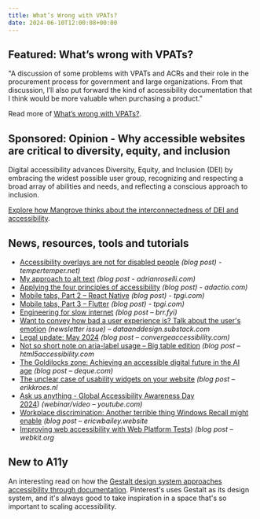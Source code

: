 ```yaml
---
title: What’s Wrong with VPATs?
date: 2024-06-10T12:00:08+00:00
---
```


## Featured: What’s wrong with VPATs?

"A discussion of some problems with VPATs and ACRs and their role in the procurement process for government and large organizations. From that discussion, I’ll also put forward the kind of accessibility documentation that I think would be more valuable when purchasing a product."

Read more of [What’s wrong with VPATs?](https://www.briandeconinck.com/vpats/).

## Sponsored: Opinion - Why accessible websites are critical to diversity, equity, and inclusion

Digital accessibility advances Diversity, Equity, and Inclusion (DEI) by embracing the widest possible user group, recognizing and respecting a broad array of abilities and needs, and reflecting a conscious approach to inclusion.

[Explore how Mangrove thinks about the interconnectedness of DEI and accessibility](https://bit.ly/3X4VlkC).

## News, resources, tools and tutorials

- [Accessibility overlays are not for disabled people](https://www.tempertemper.net/blog/accessibility-overlays-are-not-for-disabled-people) *(blog post) - tempertemper.net)*
- [My approach to alt text](https://adrianroselli.com/2024/05/my-approach-to-alt-text.html) *(blog post - adrianroselli.com)*
- [Applying the four principles of accessibility](https://adactio.com/journal/21172) *(blog post) - adactio.com)*
- [Mobile tabs, Part 2 – React Native](https://www.tpgi.com/mobile-tabs-part-2-react-native/) *(blog post) - tpgi.com)*
- [Mobile tabs, Part 3 – Flutter](https://www.tpgi.com/mobile-tabs-part-3-flutter/) *(blog post) - tpgi.com)*
- [Engineering for slow internet](https://brr.fyi/posts/engineering-for-slow-internet) *(blog post – brr.fyi)*
- [Want to convey how bad a user experience is? Talk about the user's emotion](https://dataanddesign.substack.com/p/want-to-convey-how-bad-a-user-experience) *(newsletter issue) – dataanddesign.substack.com*
- [Legal update: May 2024](https://convergeaccessibility.com/2024/06/03/legal-update-may-2024/) *(blog post – convergeaccessibility.com)*
- [Not so short note on aria-label usage – Big table edition](https://html5accessibility.com/stuff/2024/05/22/not-so-short-note-on-aria-label-usage-big-table-edition/) *(blog post – html5accessibility.com*
- [The Goldilocks zone: Achieving an accessible digital future in the AI age](https://www.deque.com/blog/the-goldilocks-zone-achieving-an-accessible-digital-future-in-the-ai-age/) *(blog post – deque.com)*
- [The unclear case of usability widgets on your website](https://www.erikkroes.nl/blog/the-unclear-case-of-usability-widgets-on-your-website/) *(blog post – erikkroes.nl*
- [Ask us anything - Global Accessibility Awareness Day 2024](https://www.youtube.com/watch?v=wDorJJnW3f4)) *(webinar/video – youtube.com)*
- [Workplace discrimination: Another terrible thing Windows Recall might enable](https://ericwbailey.website/published/workplace-discrimination-another-terrible-thing-windows-recall-might-enable/) *(blog post – ericwbailey.website*
- [Improving web accessibility with Web Platform Tests](https://webkit.org/blog/15400/improving-web-accessibility-with-web-platform-tests/)) *(blog post – webkit.org*

## New to A11y

An interesting read on how the [Gestalt design system approaches accessibility through documentation](https://www.supernova.io/blog/accessibility-in-design-systems-a-comprehensive-approach-through-documentation-and-assets). Pinterest's uses Gestalt as its design system, and it's always good to take inspiration in a space that's so important to scaling accessibility.
